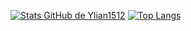 [![Stats GitHub de Ylian1512](https://github-readme-stats.vercel.app/api?username=Ylian1512&theme=cobalt)](https://github.com/anuraghazra/github-readme-stats)
[![Top Langs](https://github-readme-stats.vercel.app/api/top-langs/?username=Ylian1512&layout=compact&theme=cobalt)](https://github.com/anuraghazra/github-readme-stats)
